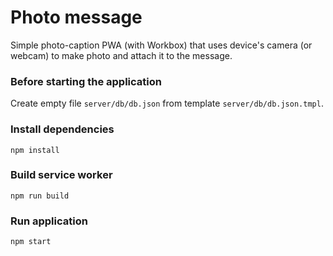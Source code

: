 # Photo message
Simple photo-caption PWA (with Workbox) that uses device's camera (or webcam)
to make photo and attach it to the message.

### Before starting the application
Create empty file `server/db/db.json` from template `server/db/db.json.tmpl`.

### Install dependencies
```
npm install
```

### Build service worker
```
npm run build
```

### Run application
```
npm start
```
